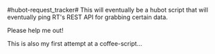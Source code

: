 #hubot-request_tracker#
This will eventually be a hubot script that will eventually ping RT's REST API for grabbing certain data.

Please help me out!

This is also my first attempt at a coffee-script...
